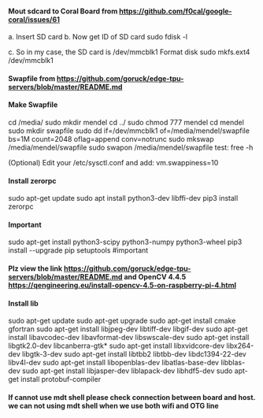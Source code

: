 #### Mout sdcard to Coral Board from https://github.com/f0cal/google-coral/issues/61
a. Insert SD card
b. Now get ID of SD card
sudo fdisk -l

c. So in my case, the SD card is /dev/mmcblk1
Format disk
sudo mkfs.ext4 /dev/mmcblk1

#### Swapfile from https://github.com/goruck/edge-tpu-servers/blob/master/README.md 
#### Make Swapfile
cd /media/
sudo mkdir mendel
cd ../ 
sudo chmod 777 mendel
cd mendel
sudo mkdir swapfile
sudo dd if=/dev/mmcblk1 of=/media/mendel/swapfile bs=1M count=2048 oflag=append conv=notrunc
sudo mkswap /media/mendel/swapfile
sudo swapon /media/mendel/swapfile
test: free -h

(Optional) Edit your /etc/sysctl.conf and add:
vm.swappiness=10

#### Install zerorpc
sudo apt-get update
sudo apt install python3-dev libffi-dev
pip3 install zerorpc
#### Important
sudo apt-get install python3-scipy python3-numpy python3-wheel
pip3 install --upgrade pip setuptools #important
#### Plz view the link https://github.com/goruck/edge-tpu-servers/blob/master/README.md and OpenCV 4.4.5 https://qengineering.eu/install-opencv-4.5-on-raspberry-pi-4.html
#### Install lib
sudo apt-get update
sudo apt-get upgrade
sudo apt-get install cmake gfortran
sudo apt-get install libjpeg-dev libtiff-dev libgif-dev
sudo apt-get install libavcodec-dev libavformat-dev libswscale-dev
sudo apt-get install libgtk2.0-dev libcanberra-gtk*
sudo apt-get install libxvidcore-dev libx264-dev libgtk-3-dev
sudo apt-get install libtbb2 libtbb-dev libdc1394-22-dev libv4l-dev
sudo apt-get install libopenblas-dev libatlas-base-dev libblas-dev
sudo apt-get install libjasper-dev liblapack-dev libhdf5-dev
sudo apt-get install protobuf-compiler

#### If cannot use mdt shell please check connection between board and host. we can not using mdt shell when we use both wifi and OTG line

